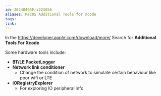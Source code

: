```yaml
---
id: 20240405Fri223056
aliases: MacOS Additional Tools for Xcode
tags:
link:
---
```

In the https://developer.apple.com/download/more/ Search for **Additional Tools For Xcode**

Some hardware tools include:

- **BT/LE PacketLogger**
- **Network link conditioner**
    - Change the condition of network to simulate certain behaviour like poor wifi or LTE
- **IORegistryExplorer**
    - For exploring IO peripheral info
